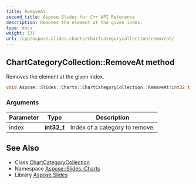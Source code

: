 ```yaml
---
title: RemoveAt
second_title: Aspose.Slides for C++ API Reference
description: Removes the element at the given index.
type: docs
weight: 131
url: /cpp/aspose.slides.charts/chartcategorycollection/removeat/
---
```

## ChartCategoryCollection::RemoveAt method


Removes the element at the given index.

```cpp
void Aspose::Slides::Charts::ChartCategoryCollection::RemoveAt(int32_t index) override
```


### Arguments

| Parameter | Type | Description |
| --- | --- | --- |
| index | **int32_t** | Index of a category to remove. |

## See Also

* Class [ChartCategoryCollection](../)
* Namespace [Aspose::Slides::Charts](../../)
* Library [Aspose.Slides](../../../)
